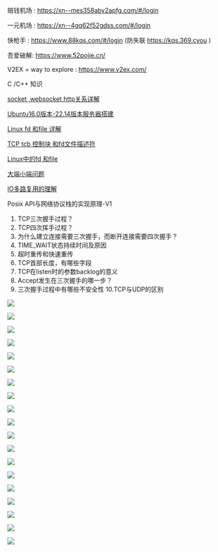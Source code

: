 赔钱机场 :   https://xn--mes358aby2apfg.com/#/login

一元机场 : https://xn--4gq62f52gdss.com/#/login

 快枪手 :  https://www.88kqs.com/#/login (防失联 https://kqs.369.cyou )



吾爱破解: https://www.52pojie.cn/

V2EX = way to explore  : https://www.v2ex.com/



C /C++  知识

[socket ,websocket,http关系详解](https://blog.csdn.net/qq_23232637/article/details/143312256?spm=1001.2014.3001.5501)

[Ubuntu16.0版本-22.14版本服务器搭建](https://blog.csdn.net/qq_23232637/article/details/143312234?spm=1001.2014.3001.5501)

 [Linux  fd 和file 详解](https://blog.csdn.net/qq_23232637/article/details/143312142?spm=1001.2014.3001.5501)

[TCP tcb 控制块 和fd文件描述符](https://blog.csdn.net/qq_23232637/article/details/143312186?spm=1001.2014.3001.5501) 

[Linux中的fd 和file](https://blog.csdn.net/qq_23232637/article/details/143312142?spm=1001.2014.3001.5501)

[大端小端问题  ](https://blog.csdn.net/qq_23232637/article/details/136120999?spm=1001.2014.3001.5501)

[IO多路复用的理解 ](https://blog.csdn.net/qq_23232637/article/details/135912540?spm=1001.2014.3001.5501)



Posix API与网络协议栈的实现原理-V1



1. TCP三次握手过程？
2. TCP四次挥手过程？
3. 为什么建立连接需要三次握手，而断开连接需要四次握手？
4. TIME_WAIT状态持续时间及原因
5. 超时重传和快速重传
6. TCP首部长度，有哪些字段
7. TCP在listen时的参数backlog的意义
8. Accept发生在三次握手的哪一步？
9. 三次握手过程中有哪些不安全性
   10.TCP与UDP的区别

   

![](img/posix-net-V1/1.png)

![](img/posix-net-V1/2.png)

![](img/posix-net-V1/3.png)

![](img/posix-net-V1/4.png)

![](img/posix-net-V1/5.png)

![](img/posix-net-V1/6.png)

![](img/posix-net-V1/7.png)

![](img/posix-net-V1/8.png)

![](img/posix-net-V1/9.png)

![](img/posix-net-V1/10.png)

![](img/posix-net-V1/11.png)

![](img/posix-net-V1/12.png)

![](img/posix-net-V1/13.png)

![](img/posix-net-V1/14.png)

![](img/posix-net-V1/15.png)

![](img/posix-net-V1/15.png)

![](img/posix-net-V1/16.png)

![](img/posix-net-V1/17.png)

![](img/posix-net-V1/18.png)
